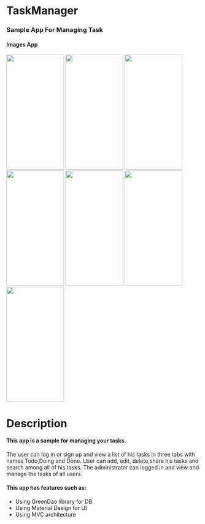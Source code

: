 # TaskManager
### Sample App For Managing Task
#### Images App
<p float="left">
<img src="https://user-images.githubusercontent.com/53792416/74783044-046f0200-52ba-11ea-9a95-881c8a44e2b2.jpg"
width="150" height="300">
<img src="https://user-images.githubusercontent.com/53792416/74783042-033dd500-52ba-11ea-9836-cc0d30af3b97.jpg"
width="150" height="300">
<img src="https://user-images.githubusercontent.com/53792416/74783025-f8834000-52b9-11ea-9c74-225e7ec655cf.jpg"
width="150" height="300">
<img src="https://user-images.githubusercontent.com/53792416/74783032-fde08a80-52b9-11ea-9059-7209e0ad4b7f.jpg"
width="150" height="300">
<img src="https://user-images.githubusercontent.com/53792416/74783031-fc16c700-52b9-11ea-8102-2e5380b1cbd9.jpg"
width="150" height="300">
<img src="https://user-images.githubusercontent.com/53792416/74783038-0042e480-52ba-11ea-832e-8d6ef5d408c4.jpg" 
width="150" height="300">
<img src="https://user-images.githubusercontent.com/53792416/74783041-020ca800-52ba-11ea-8e3f-bdce28399d9b.jpg"
width="150" height="300">
</p>

# Description
#### This app is a sample for managing your tasks.
The user can log in or sign up and view a list of his tasks in three tabs with names Todo,Doing and Done.
User can add, edit, delete,share his tasks and  search among all of his tasks.
The administrator can logged in and view and manage the tasks of all users.
#### This app has features such as:
- Using GreenDao library for DB
- Using Material Design for UI
- Using MVC architecture
